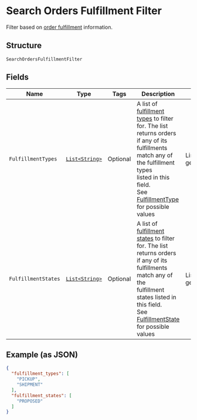
# Search Orders Fulfillment Filter

Filter based on [order fulfillment](../../doc/models/fulfillment.md) information.

## Structure

`SearchOrdersFulfillmentFilter`

## Fields

| Name | Type | Tags | Description | Getter |
|  --- | --- | --- | --- | --- |
| `FulfillmentTypes` | [`List<String>`](../../doc/models/fulfillment-type.md) | Optional | A list of [fulfillment types](entity:FulfillmentType) to filter<br>for. The list returns orders if any of its fulfillments match any of the fulfillment types<br>listed in this field.<br>See [FulfillmentType](#type-fulfillmenttype) for possible values | List<String> getFulfillmentTypes() |
| `FulfillmentStates` | [`List<String>`](../../doc/models/fulfillment-state.md) | Optional | A list of [fulfillment states](entity:FulfillmentState) to filter<br>for. The list returns orders if any of its fulfillments match any of the<br>fulfillment states listed in this field.<br>See [FulfillmentState](#type-fulfillmentstate) for possible values | List<String> getFulfillmentStates() |

## Example (as JSON)

```json
{
  "fulfillment_types": [
    "PICKUP",
    "SHIPMENT"
  ],
  "fulfillment_states": [
    "PROPOSED"
  ]
}
```

